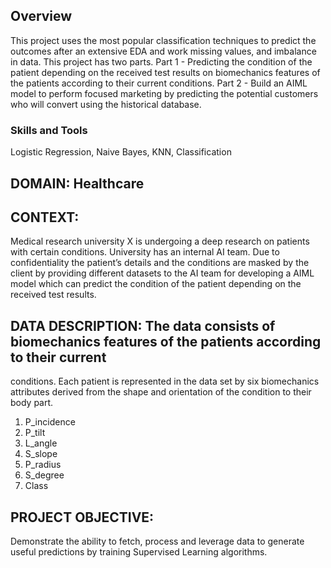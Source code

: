 ## Overview
This project uses the most popular classification techniques to predict the outcomes after an extensive EDA and work missing values, and imbalance in data. This project has two parts. Part 1 - Predicting the condition of the patient depending on the received test results on biomechanics features of the patients according to their current conditions. Part 2 - Build an AIML model to perform focused marketing by predicting the potential customers who will convert using the historical database.

### Skills and Tools

Logistic Regression, Naive Bayes, KNN, Classification

## DOMAIN: Healthcare
## CONTEXT: 
Medical research university X is undergoing a deep research on patients with certain conditions. 
University has an internal AI team. Due to confidentiality the patient’s details and the conditions are masked by 
the client by providing different datasets to the AI team for developing a AIML model which can predict the 
condition of the patient depending on the received test results. 
## DATA DESCRIPTION: The data consists of biomechanics features of the patients according to their current 
conditions. Each patient is represented in the data set by six biomechanics attributes derived from the shape and 
orientation of the condition to their body part.
1. P_incidence
2. P_tilt
3. L_angle 
4. S_slope
5. P_radius 
6. S_degree
7. Class
## PROJECT OBJECTIVE:
Demonstrate the ability to fetch, process and leverage data to generate useful predictions 
by training Supervised Learning algorithms.
